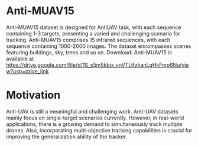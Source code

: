 # Anti-MUAV15
Anti-MUAV15 dataset is designed for AntiUAV task, with each sequence containing 1-3 targets, presenting a varied and challenging scenario for tracking.
Anti-MUAV15 comprises 15 infrared sequences, with each sequence containing 1000-2000 images. The dataset encompasses scenes featuring buildings, sky, trees and so on.
Download: Anti-MUAV15 is available at https://drive.google.com/file/d/1S_s5m5kbix_ynVTLtfzkanLgHkFmp6Nu/view?usp=drive_link

# Motivation
Anti-UAV is still a meaningful and challenging work.
Anti-UAV datasets mainly focus on single-target scenarios currently. However, in real-world applications, there is a growing demand to simultaneously track multiple drones. Also, incorporating multi-objective tracking capabilities is crucial for improving the generalization ability of the tracker.










